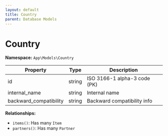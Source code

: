 ```yaml
---
layout: default
title: Country
parent: Database Models
---
```

# Country

**Namespace:** `App\Models\Country`

| Property               | Type   | Description                  |
| ---------------------- | ------ | ---------------------------- |
| id                     | string | ISO 3166-1 alpha-3 code (PK) |
| internal_name          | string | Internal name                |
| backward_compatibility | string | Backward compatibility info  |

**Relationships:**

- `items()`: Has many `Item`
- `partners()`: Has many `Partner`
